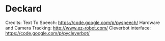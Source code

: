 Deckard
=======
Credits:
Text To Speech: https://code.google.com/p/pyspeech/
Hardware and Camera Tracking: http://www.ez-robot.com/
Cleverbot interface: https://code.google.com/p/pycleverbot/